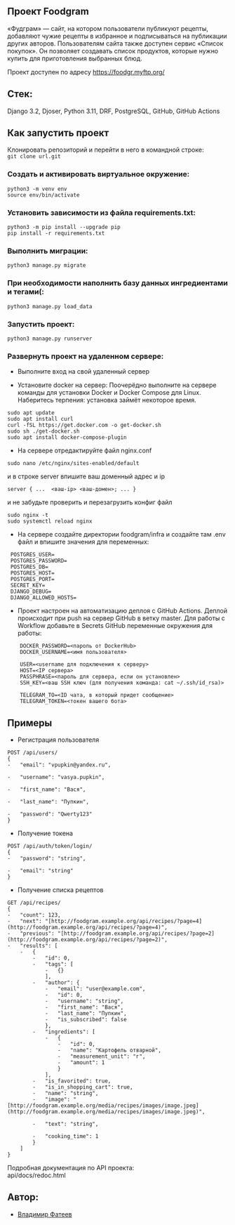 ## Проект Foodgram

«Фудграм» — сайт, на котором пользователи публикуют рецепты, добавляют чужие рецепты в избранное и подписываться на публикации других авторов. Пользователям сайта также доступен сервис «Список покупок». Он позволяет создавать список продуктов, которые нужно купить для приготовления выбранных блюд.

Проект доступен по адресу https://foodgr.myftp.org/

## Стек:  
Django 3.2, Djoser, Python 3.11, DRF, PostgreSQL, GitHub, GitHub Actions
## Как запустить проект  
Клонировать репозиторий и перейти в него в командной строке:  
`git clone url.git`  
  
### Cоздать и активировать виртуальное окружение:  
`python3 -m venv env`  
`source env/bin/activate`  
  
### Установить зависимости из файла requirements.txt:  
`python3 -m pip install --upgrade pip`  
`pip install -r requirements.txt`  
  
### Выполнить миграции:  
`python3 manage.py migrate`  
  
### При необходимости наполнить базу данных ингредиентами и тегами(:  
`python3 manage.py load_data`  
  
### Запустить проект:  
`python3 manage.py runserver`

### Развернуть проект на удаленном сервере:

-   Выполните вход на свой удаленный сервер
    
-   Установите docker на сервер:
    Поочерёдно выполните на сервере команды для установки Docker и Docker Compose для Linux. Наберитесь терпения: установка займёт некоторое время.

```
sudo apt update
sudo apt install curl
curl -fSL https://get.docker.com -o get-docker.sh
sudo sh ./get-docker.sh
sudo apt install docker-compose-plugin
```
-   На сервере отредактируйте файл nginx.conf 
```
sudo nano /etc/nginx/sites-enabled/default
```
и в строке server впишите ваш доменный адрес и ip
```
server { ...  <ваш-ip> <ваш-домен>; ... }
```
и не забудьте проверить и перезагрузить конфиг файл
```
sudo nginx -t
sudo systemctl reload nginx
```
-   На сервере создайте директории foodgram/infra и создайте там .env файл и впишите значения для переменных:
   ```
	POSTGRES_USER=  
	POSTGRES_PASSWORD=  
	POSTGRES_DB=  
	POSTGRES_HOST=  
	POSTGRES_PORT=  
	SECRET_KEY=
	DJANGO_DEBUG= 
	DJANGO_ALLOWED_HOSTS=
```
    
-  Проект настроен на автоматизацию деплоя с GitHub Actions. Деплой происходит при push на сервер GitHub в ветку master. Для работы с Workflow добавьте в Secrets GitHub переменные окружения для работы:
```
	DOCKER_PASSWORD=<пароль от DockerHub>
	DOCKER_USERNAME=<имя пользователя>

	USER=<username для подключения к серверу>
	HOST=<IP сервера>
	PASSPHRASE=<пароль для сервера, если он установлен>
	SSH_KEY=<ваш SSH ключ (для получения команда: cat ~/.ssh/id_rsa)>

	TELEGRAM_TO=<ID чата, в который придет сообщение>
	TELEGRAM_TOKEN=<токен вашего бота>
```
## Примеры  
* Регистрация пользователя  
```  
POST /api/users/  
{
-   "email": "vpupkin@yandex.ru",
    
-   "username": "vasya.pupkin",
    
-   "first_name": "Вася",
    
-   "last_name": "Пупкин",
    
-   "password": "Qwerty123"
} 
```  
* Получение токена  
```  
POST /api/auth/token/login/  
{
-   "password": "string",
    
-   "email": "string"
} 
```  
* Получение списка рецептов  
```  
GET /api/recipes/ 
{
-   "count": 123,
-   "next": "[http://foodgram.example.org/api/recipes/?page=4](http://foodgram.example.org/api/recipes/?page=4)",
-   "previous": "[http://foodgram.example.org/api/recipes/?page=2](http://foodgram.example.org/api/recipes/?page=2)",
-   "results": [
    -   {
        -   "id": 0,
        -   "tags": [
            -   {}
            ],
        -   "author": {
            -   "email": "user@example.com",
            -   "id": 0,
            -   "username": "string",
            -   "first_name": "Вася",
            -   "last_name": "Пупкин",
            -   "is_subscribed": false
            },
        -   "ingredients": [
            -   {
                -   "id": 0,
                -   "name": "Картофель отварной",
                -   "measurement_unit": "г",
                -   "amount": 1
                }
            ],
        -   "is_favorited": true,
        -   "is_in_shopping_cart": true,
        -   "name": "string",       
        -   "image": "[http://foodgram.example.org/media/recipes/images/image.jpeg](http://foodgram.example.org/media/recipes/images/image.jpeg)",
            
        -   "text": "string",
            
        -   "cooking_time": 1    
        }
    ]
}
```
Подробная документация по API проекта:   
api/docs/redoc.html

## Автор:

- [Владимир Фатеев](https://github.com/Spirual/) 
